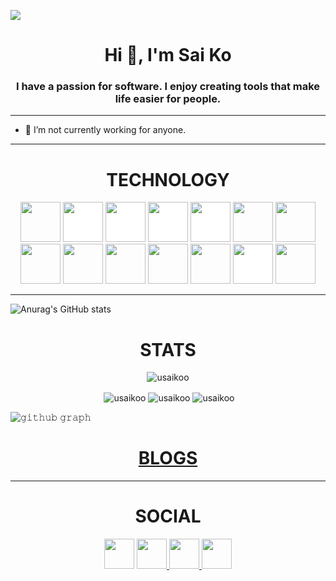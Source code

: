 
![](https://github.com/halfrost/halfrost/blob/master/icons/header_.png)

<h1 align="center">Hi 👋, I'm Sai Ko</h1>
<h3 align="center">I have a passion for software. I enjoy creating tools that make life easier for people.</h3>

---

- 🔭 I’m not currently working for anyone.

---

<h1 align="center">TECHNOLOGY</h1>

<p align="center"><img src="https://cdn.jsdelivr.net/gh/devicons/devicon/icons/react/react-original.svg" style="height: 4rem"/>
<img src="https://cdn.jsdelivr.net/gh/devicons/devicon/icons/nodejs/nodejs-original-wordmark.svg" style="height:4rem; background-color:white"/>
<img src="https://cdn.jsdelivr.net/gh/devicons/devicon/icons/express/express-original-wordmark.svg" style="height: 4rem; background-color:white"/>
<img src="https://cdn.jsdelivr.net/gh/devicons/devicon/icons/mongodb/mongodb-original-wordmark.svg" style="height: 4rem; background-color:white"/>
<img src="https://cdn.jsdelivr.net/gh/devicons/devicon/icons/redux/redux-original.svg" style="height: 4rem; background-color:white"/>
<img src="https://cdn.jsdelivr.net/gh/devicons/devicon/icons/html5/html5-original-wordmark.svg" style="height: 4rem"/>
<img src="https://cdn.jsdelivr.net/gh/devicons/devicon/icons/css3/css3-original-wordmark.svg" style="height: 4rem"/>
<img src="https://cdn.jsdelivr.net/gh/devicons/devicon/icons/javascript/javascript-plain.svg" style="height: 4rem"/>
<img src="https://cdn.jsdelivr.net/gh/devicons/devicon/icons/bootstrap/bootstrap-plain-wordmark.svg"  style="height: 4rem"/>
<img src="https://cdn.jsdelivr.net/gh/devicons/devicon/icons/materialui/materialui-plain.svg" style="height: 4rem"/>
<img src="https://cdn.jsdelivr.net/gh/devicons/devicon/icons/npm/npm-original-wordmark.svg" style="height: 4rem"/>
<img src="https://cdn.jsdelivr.net/gh/devicons/devicon/icons/git/git-plain.svg" style="height: 4rem"/>
<img src="https://cdn.jsdelivr.net/gh/devicons/devicon/icons/github/github-original-wordmark.svg" style="height: 4rem; background-color:white"/>
<img src="https://cdn.jsdelivr.net/gh/devicons/devicon/icons/python/python-original.svg"  style="height: 4rem"/>
</p>

---
![Anurag's GitHub stats](https://github-readme-stats.vercel.app/api?usaikoo=anuraghazra&theme=dark&show_icons=true)
<h1 align="center">STATS</h1>

<p align="center"> <img src="https://komarev.com/ghpvc/?username=usaikoo" alt="usaikoo" /> </p>

<p align="center">&nbsp;<img align="center" src="https://github-readme-stats.vercel.app/api?username=usaikoo&theme=gotham&show_icons=true" alt="usaikoo" />

<img align="center" src="http://github-readme-streak-stats.herokuapp.com?user=usaikoo&theme=gotham&hide_border=true&date_format=M%20j%5B%2C%20Y%5D" alt="usaikoo" />
<img align="center" src="https://github-readme-stats.vercel.app/api/top-langs/?username=usaikoo&layout=default&theme=gotham&hide=html&hide_border=true&card_width=330" alt="usaikoo" /></p>


![𝚐𝚒𝚝𝚑𝚞𝚋 𝚐𝚛𝚊𝚙𝚑](https://activity-graph.herokuapp.com/graph?username=usaikoo&theme=react-dark&hide_border=true&area=true)


<a href="https://usaiko.dev" target="blank"><h1 align="center">BLOGS</h1>
</a>


---

<h1 align="center">SOCIAL</h1>

<div align="center">
<a href="https://www.linkedin.com/in/usaiko" target="blank"><img src="https://cdn.jsdelivr.net/gh/devicons/devicon/icons/linkedin/linkedin-original.svg" style="height: 3rem"/></a>
<a href="https://twitter.com/USaiKo1" target="blank"><img src="https://cdn.jsdelivr.net/gh/devicons/devicon/icons/twitter/twitter-original.svg" style="height: 3rem"/>
</a>



<a href="https://www.instagram.com/usaiko.dev" target="blank">
<img src="https://img.icons8.com/fluency/48/000000/instagram-new.png/" style="height:3rem">
</a>

<a href="#" target="blank">
<img src="https://img.icons8.com/color/48/000000/youtube-play.png" style="height: 3rem"/>
</a>

</div>



